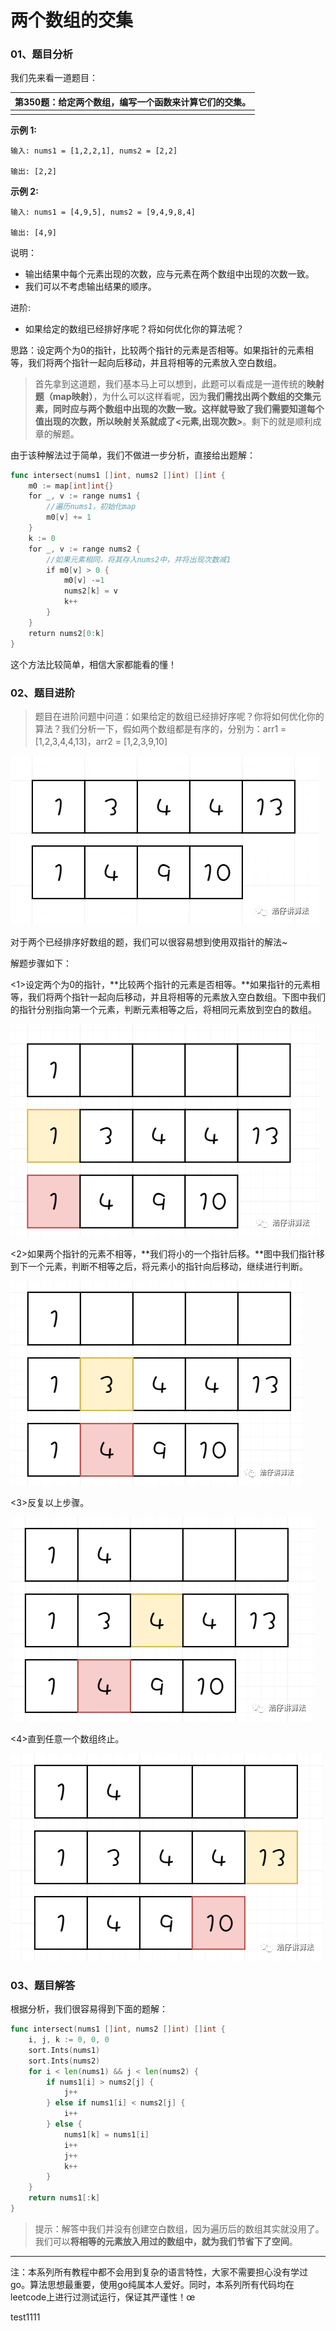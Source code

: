 # 两个数组的交集

### 01、题目分析

我们先来看一道题目：

| 第350题：给定两个数组，编写一个函数来计算它们的交集。 |
| ----------------------------------------------------- |
|            |

**示例 1:**

```
输入: nums1 = [1,2,2,1], nums2 = [2,2]

输出: [2,2]
```

**示例 2:**

```
输入: nums1 = [4,9,5], nums2 = [9,4,9,8,4]

输出: [4,9]
```

说明：

- 输出结果中每个元素出现的次数，应与元素在两个数组中出现的次数一致。
- 我们可以不考虑输出结果的顺序。

进阶:  

- 如果给定的数组已经排好序呢？将如何优化你的算法呢？

思路：设定两个为0的指针，比较两个指针的元素是否相等。如果指针的元素相等，我们将两个指针一起向后移动，并且将相等的元素放入空白数组。

> 首先拿到这道题，我们基本马上可以想到，此题可以看成是一道传统的**映射题（map映射）**，为什么可以这样看呢，因为**我们需找出两个数组的交集元素，同时应与两个数组中出现的次数一致。这样就导致了我们需要知道每个值出现的次数，所以映射关系就成了<元素,出现次数>**。剩下的就是顺利成章的解题。

由于该种解法过于简单，我们不做进一步分析，直接给出题解：

```go
func intersect(nums1 []int, nums2 []int) []int {
    m0 := map[int]int{}
    for _, v := range nums1 {
        //遍历nums1，初始化map
        m0[v] += 1
    }
    k := 0
    for _, v := range nums2 {
        //如果元素相同，将其存入nums2中，并将出现次数减1
        if m0[v] > 0 {
            m0[v] -=1
            nums2[k] = v
            k++
        }
    }
    return nums2[0:k]
}
```

这个方法比较简单，相信大家都能看的懂！

### 02、题目进阶

> 题目在进阶问题中问道：如果给定的数组已经排好序呢？你将如何优化你的算法？我们分析一下，假如两个数组都是有序的，分别为：arr1 = [1,2,3,4,4,13]，arr2 = [1,2,3,9,10]

![PNG](01-两个数组的交集/1-1.jpg)

对于两个已经排序好数组的题，我们可以很容易想到使用双指针的解法~

解题步骤如下：

<1>设定两个为0的指针，**比较两个指针的元素是否相等。**如果指针的元素相等，我们将两个指针一起向后移动，并且将相等的元素放入空白数组。下图中我们的指针分别指向第一个元素，判断元素相等之后，将相同元素放到空白的数组。

![PNG](01-两个数组的交集/1-2.png)

<2>如果两个指针的元素不相等，**我们将小的一个指针后移。**图中我们指针移到下一个元素，判断不相等之后，将元素小的指针向后移动，继续进行判断。

![PNG](01-两个数组的交集/1-3.png)

<3>反复以上步骤。

![PNG](01-两个数组的交集/1-4.png)

<4>直到任意一个数组终止。

![PNG](01-两个数组的交集/1-5.png)

### 03、题目解答

根据分析，我们很容易得到下面的题解：

```go
func intersect(nums1 []int, nums2 []int) []int {
	i, j, k := 0, 0, 0
	sort.Ints(nums1)
	sort.Ints(nums2)
	for i < len(nums1) && j < len(nums2) {
		if nums1[i] > nums2[j] {
			j++
		} else if nums1[i] < nums2[j] {
			i++
		} else {
			nums1[k] = nums1[i]
			i++
			j++
			k++
		}
	}
	return nums1[:k]
}
```

> 提示：解答中我们并没有创建空白数组，因为遍历后的数组其实就没用了。我们可以**将相等的元素放入用过的数组中，就为我们节省下了空间**。

***

注：本系列所有教程中都不会用到复杂的语言特性，大家不需要担心没有学过go。算法思想最重要，使用go纯属本人爱好。同时，本系列所有代码均在leetcode上进行过测试运行，保证其严谨性！œ

test1111